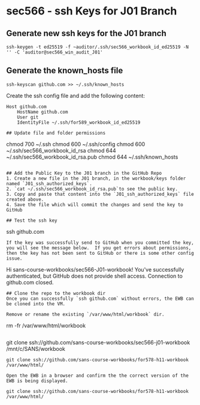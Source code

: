 # sec566 - ssh Keys for J01 Branch


## Generate new ssh keys for the J01 branch
```
ssh-keygen -t ed25519 -f ~auditor/.ssh/sec566_workbook_id_ed25519 -N '' -C 'auditor@sec566_win_audit_J01'
```

## Generate the known_hosts file
```
ssh-keyscan github.com >> ~/.ssh/known_hosts
```
Create the ssh config file and add the following content:

```
Host github.com
    HostName github.com
    User git
    IdentityFile ~/.ssh/for589_workbook_id_ed25519

```
```
## Update file and folder permissions
```
chmod 700 ~/.ssh 
chmod 600 ~/.ssh/config 
chmod 600 ~/.ssh/sec566_workbook_id_rsa
chmod 644 ~/.ssh/sec566_workbook_id_rsa.pub
chmod 644 ~/.ssh/known_hosts
```

## Add the Public Key to the J01 branch in the GitHub Repo
1. Create a new file in the J01 branch, in the workbook/keys folder named `J01_ssh_authorized_keys`.  
2. `cat ~/.ssh/sec566_workbook_id_rsa.pub`to see the public key.
3. Copy and paste that content into the `J01_ssh_authorized_keys` file created above.
4. Save the file which will commit the changes and send the key to GitHub

## Test the ssh key

```
ssh github.com
```
If the key was successfully send to GitHub when you committed the key, you will see the message below.  If you get errors about permissions, then the key has not been sent to GitHub or there is some other config issue.
```
Hi sans-course-workbooks/sec566-J01-workbook! You've successfully authenticated, but GitHub does not provide shell access.
Connection to github.com closed.
```
## Clone the repo to the workbook dir
Once you can successfully `ssh github.com` without errors, the EWB can be cloned into the VM.

Remove or rename the existing `/var/www/html/workbook` dir.
```
rm -fr /var/www/html/workbook
```
```
git clone ssh://github.com/sans-course-workbooks/sec566-j01-workbook /mnt/c/SANS/workbook
```
git clone ssh://github.com/sans-course-workbooks/for578-h11-workbook /var/www/html/

Open the EWB in a browser and confirm the the correct version of the EWB is being displayed.  

git clone ssh://github.com/sans-course-workbooks/for578-h11-workbook /var/www/html/